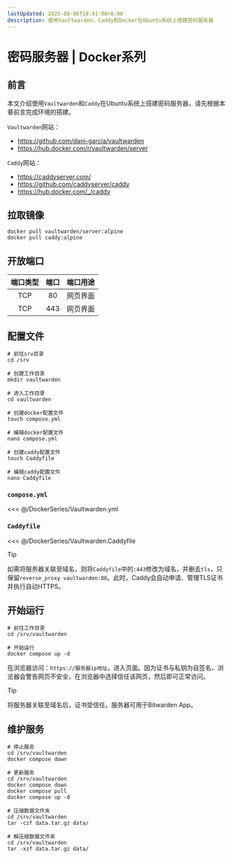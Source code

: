 ```yaml
---
lastUpdated: 2025-08-06T18:41:00+8:00
description: 使用Vaultwarden、Caddy和Docker在Ubuntu系统上搭建密码服务器
---
```


# 密码服务器 | Docker系列

## 前言

本文介绍使用`Vaultwarden`和`Caddy`在Ubuntu系统上搭建密码服务器，请先根据本章前言完成环境的搭建。

`Vaultwarden`网站：

- <https://github.com/dani-garcia/vaultwarden>
- <https://hub.docker.com/r/vaultwarden/server>

`Caddy`网站：

- <https://caddyserver.com/>
- <https://github.com/caddyserver/caddy>
- <https://hub.docker.com/_/caddy>

## 拉取镜像

```shell
docker pull vaultwarden/server:alpine
docker pull caddy:alpine
```

## 开放端口

| 端口类型 | 端口  | 端口用途 |
| :------: | :---: | :------: |
|   TCP    |  80   | 网页界面 |
|   TCP    |  443  | 网页界面 |

## 配置文件

```shell
# 前往srv目录
cd /srv

# 创建工作目录
mkdir vaultwarden

# 进入工作目录
cd vaultwarden

# 创建docker配置文件
touch compose.yml

# 编辑docker配置文件
nano compose.yml

# 创建caddy配置文件
touch Caddyfile

# 编辑caddy配置文件
nano Caddyfile
```

### `compose.yml`

<<< @/DockerSeries/Vaultwarden.yml

### `Caddyfile`

<<< @/DockerSeries/Vaultwarden.Caddyfile

> [!TIP]
> 如需将服务器关联至域名，则将`Caddyfile`中的`:443`修改为域名，并删去`tls`，只保留`reverse_proxy vaultwarden:80`。此时，Caddy会自动申请、管理TLS证书并执行自动HTTPS。

## 开始运行

```shell
# 前往工作目录
cd /srv/vaultwarden

# 开始运行
docker compose up -d
```

在浏览器访问：`https://服务器ip地址`，进入页面。因为证书与私钥为自签名，浏览器会警告网页不安全，在浏览器中选择信任该网页，然后即可正常访问。

> [!TIP]
> 将服务器关联至域名后，证书受信任，服务器可用于Bitwarden App。

## 维护服务

```shell
# 停止服务
cd /srv/vaultwarden
docker compose down

# 更新服务
cd /srv/vaultwarden
docker compose down
docker compose pull
docker compose up -d

# 压缩数据文件夹
cd /srv/vaultwarden
tar -czf data.tar.gz data/

# 解压缩数据文件夹
cd /srv/vaultwarden
tar -xzf data.tar.gz data/
```
